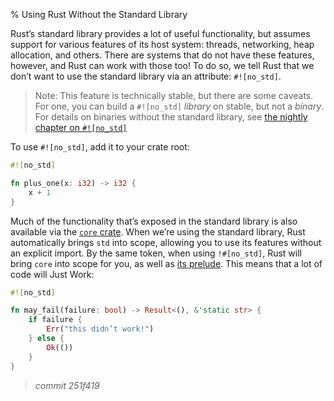 % Using Rust Without the Standard Library

Rust’s standard library provides a lot of useful functionality, but assumes
support for various features of its host system: threads, networking, heap
allocation, and others. There are systems that do not have these features,
however, and Rust can work with those too! To do so, we tell Rust that we
don’t want to use the standard library via an attribute: `#![no_std]`.

> Note: This feature is technically stable, but there are some caveats. For
> one, you can build a `#![no_std]` _library_ on stable, but not a _binary_.
> For details on binaries without the standard library, see [the nightly
> chapter on `#![no_std]`](no-stdlib.html)

To use `#![no_std]`, add it to your crate root:

```rust
#![no_std]

fn plus_one(x: i32) -> i32 {
    x + 1
}
```

Much of the functionality that’s exposed in the standard library is also
available via the [`core` crate](../core/). When we’re using the standard
library, Rust automatically brings `std` into scope, allowing you to use
its features without an explicit import. By the same token, when using
`!#[no_std]`, Rust will bring `core` into scope for you, as well as [its
prelude](../core/prelude/v1/). This means that a lot of code will Just Work:

```rust
#![no_std]

fn may_fail(failure: bool) -> Result<(), &'static str> {
    if failure {
        Err("this didn’t work!")
    } else {
        Ok(())
    }
}
```


> *commit 251f419*
